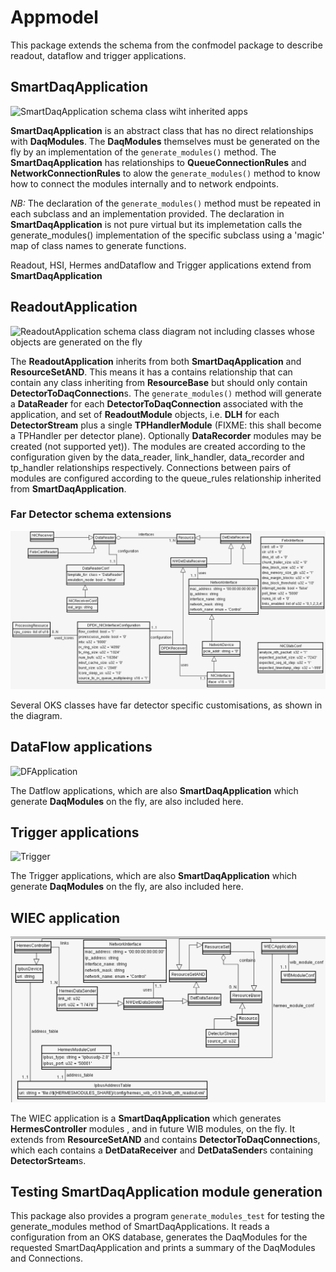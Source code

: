 # Appmodel 

 This package extends the schema from the confmodel package
to describe readout, dataflow and trigger  applications.

## SmartDaqApplication

![SmartDaqApplication schema class wiht inherited apps](apps.png)

 **SmartDaqApplication** is an abstract class that has no direct
relationships with **DaqModules**. The **DaqModules** themselves must
be generated on the fly by an implementation of the
`generate_modules()` method. The **SmartDaqApplication** has
relationships to **QueueConnectionRules** and
**NetworkConnectionRules** to alow the `generate_modules()` method to
know how to connect the modules internally and to network endpoints.

*NB:* The declaration of the `generate_modules()` method must be
 repeated in each subclass and an implementation provided. The
 declaration in **SmartDaqApplication** is not pure virtual but its
 implemetation calls the generate_modules() implementation of the
 specific subclass using a 'magic' map of class names to generate functions.

Readout, HSI, Hermes andDataflow and Trigger applications extend from **SmartDaqApplication**
## ReadoutApplication

 ![ReadoutApplication schema class diagram not including classes whose
  objects are generated on the fly](roApp.png)

 The **ReadoutApplication** inherits from both **SmartDaqApplication**
and **ResourceSetAND**. This means it has a contains relationship that
can contain any class inheriting from **ResourceBase** but should only
contain **DetectorToDaqConnection**s. The `generate_modules()` method will
generate a **DataReader** for each **DetectorToDaqConnection** associated with the application, and set of **ReadoutModule** objects, i.e. **DLH** for each
**DetectorStream** plus a single **TPHandlerModule** (FIXME: this shall become a TPHandler per detector plane). Optionally **DataRecorder** modules may be created (not supported yet)). The modules are created
according to the configuration given by the data_reader, link_handler, data_recorder
and tp_handler relationships respectively. Connections between pairs
of modules are configured according to the queue_rules relationship
inherited from **SmartDaqApplication**.

### Far Detector schema extensions

![Class extensions for far detector](fd_customizations.png)

Several OKS classes have far detector specific customisations, as shown in the diagram.

## DataFlow applications

  ![DFApplication](DFApplication.png)

The Datflow applications, which are also **SmartDaqApplication** which
generate **DaqModules** on the fly, are also included here.

## Trigger applications

  ![Trigger](trigger.png)

The Trigger applications, which are also **SmartDaqApplication** which
generate **DaqModules** on the fly, are also included here.

## WIEC application

  ![WIEC](wiec_app.png)

The WIEC application is a **SmartDaqApplication** which generates **HermesController** modules , and in future WIB modules, on the fly.
It extends from **ResourceSetAND** and contains **DetectorToDaqConnection**s, which each contains a **DetDataReceiver** and **DetDataSender**s containing **DetectorSrteam**s.

## Testing SmartDaqApplication module generation

This package also provides a program `generate_modules_test` for
testing the generate_modules method of SmartDaqApplications. It reads
a configuration from an OKS database, generates the DaqModules for the
requested SmartDaqApplication and prints a summary of the DaqModules
and Connections.
